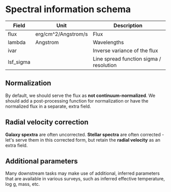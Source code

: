# Spectral information schema

| Field 	| Unit 	| Description 	|
|-------	|------	|-------------	|
| flux      | erg/cm^2/Angstrom/s   	| Flux            	|
| lambda    | Angstrom | Wavelengths   |
| ivar    	|      	| Inverse variance of the flux |
| lsf_sigma |       | Line spread function sigma / resolution |

## Normalization

By default, we should serve the flux as **not continuum-normalized**. We should add a post-processing function for normalization or have the normalized flux in a separate, extra field.

## Radial velocity correction

**Galaxy spextra** are often uncorrected. **Stellar spectra** are often corrected - let's serve them in this corrected form, but retain the **radial velocity** as an extra field.

## Additional parameters

Many downstream tasks may make use of additional, inferred parameters that are available in various surveys, such as inferred effective temperature, log g, mass, etc.